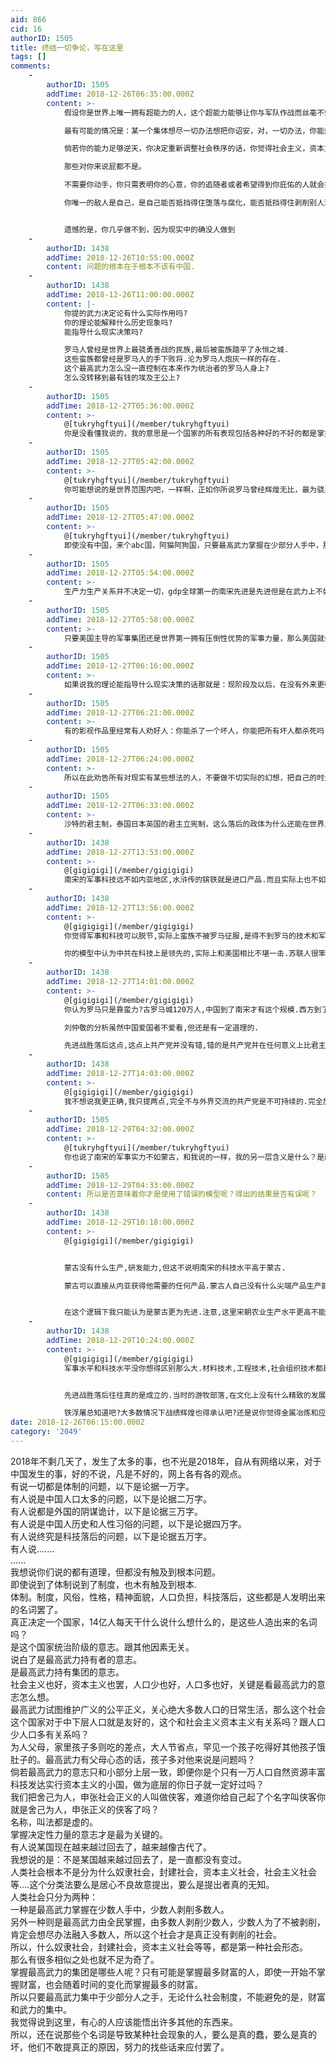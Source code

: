 ```yaml
---
aid: 866
cid: 16
authorID: 1505
title: 终结一切争论，写在这里
tags: []
comments:
    -
        authorID: 1505
        addTime: 2018-12-26T06:35:00.000Z
        content: >-
            假设你是世界上唯一拥有超能力的人，这个超能力能够让你与军队作战而丝毫不受伤害，此时此刻你觉得这个世界还能忽视你吗？  

            最有可能的情况是：某一个集体想尽一切办法想把你诏安，对，一切办法，你能想象的，你不能想象的。在这个过程中你极有可能接受诏安，成为他们的一份子，如果你的实力有限或者有一些限制条件的话。  

            倘若你的能力足够逆天，你决定重新调整社会秩序的话，你觉得社会主义，资本主义，人口多人口少，历史风俗如何是你需要面对的问题吗？  

            那些对你来说屁都不是。  

            不需要你动手，你只需表明你的心意，你的追随者或者希望得到你庇佑的人就会把一切都安排的足够合乎你的心意。  

            你唯一的敌人是自己，是自己能否抵挡得住堕落与腐化，能否抵挡得住剥削别人玩弄别人所带来快感的诱惑，是否还能和别人一样通过劳动养活自己。


            遗憾的是，你几乎做不到，因为现实中的确没人做到
    -
        authorID: 1438
        addTime: 2018-12-26T10:55:00.000Z
        content: 问题的根本在于根本不该有中国.
    -
        authorID: 1438
        addTime: 2018-12-26T11:00:00.000Z
        content: |-
            你提的武力决定论有什么实际作用吗?  
            你的理论能解释什么历史现象吗?  
            能指导什么现实决策吗?

            罗马人曾经是世界上最骁勇善战的民族,最后被蛮族踏平了永恒之城.  
            这些蛮族都曾经是罗马人的手下败将.沦为罗马人炮灰一样的存在.  
            这个最高武力怎么没一直控制在本来作为统治者的罗马人身上?  
            怎么没转移到最有钱的埃及王公上?
    -
        authorID: 1505
        addTime: 2018-12-27T05:36:00.000Z
        content: >-
            @[tukryhgftyui](/member/tukryhgftyui)
            你是没看懂我说的，我的意思是一个国家的所有表现包括各种好的不好的都是掌握最高武力的那个集团的意志体现；可以解释所有的社会现象。你说的罗马这回事，我不是很懂你的点在哪里。罗马和蛮族是两个不同的国家和社会，在罗马内部，你看看是不是我说的这样呢？共和国时期，罗马一切的是元老院的意志，帝国时期以皇帝为核心军头的意志，蛮族也一样可以啊，高卢人哥特人阿兰人萨克森人在各自的部落内部不也是最高武力掌握者的意志决定一切吗？他们虽然文明程度与罗马不同，但是统治模式是一样的，也就是掌握武力的少数人统治剥削没有武力的多数人。这才是我所要说的。
    -
        authorID: 1505
        addTime: 2018-12-27T05:42:00.000Z
        content: >-
            @[tukryhgftyui](/member/tukryhgftyui)
            你可能想说的是世界范围内吧，一样啊，正如你所说罗马曾经辉煌无比，最为骁勇善战，那么在当时罗马人的世界范围内，也是掌握最高武力的罗马人剥削压迫其他部落和民族啊，要么缴税要么上供奴隶或者其他财富，不愿意的就要和罗马开战，迦太基埃及不都是用暴力打服的吗？你又说到蛮族，可以说在罗马鼎盛时代蛮族也是个弱者啊，要么接受罗马统治，如高卢要么生活在罗马军力投射范围之外，和我说的没有矛盾啊。后来罗马力量衰弱，蛮族反倒强大，攻守之势异也而已。
    -
        authorID: 1505
        addTime: 2018-12-27T05:47:00.000Z
        content: >-
            @[tukryhgftyui](/member/tukryhgftyui)
            即使没有中国，来个abc国，阿猫阿狗国，只要最高武力掌握在少部分人手中，那么和现在没有任何区别。反观现在，倒是美国是做的最好，虽然民众不掌握最高武力，但是民众多少可以掌握武力，这比一大部分国家都要先进。最为接近民主国家。
    -
        authorID: 1505
        addTime: 2018-12-27T05:54:00.000Z
        content: >-
            生产力生产关系并不决定一切，gdp全球第一的南宋先进是先进但是在武力上不如蒙古，最终被蒙古消灭，只能说拥有最先进生产力或者生产关系的群体最有可能拥有最强武力，而不是必然。这也可以解释为什么俄罗斯依旧是世界性大国的原因，这个世界从一开始到今天就一直是武力决定论，生产力生产关系这些都是其中的一个侧面。
    -
        authorID: 1505
        addTime: 2018-12-27T05:58:00.000Z
        content: >-
            只要美国主导的军事集团还是世界第一拥有压倒性优势的军事力量，那么美国就会一直的占有世界经济文化各方面的绝对优势。跟美国的gdp无关，当然以现在的世界来看，第一的军事力量也意味着第一的生产力。现实也是如此。美国的gdp可能不是世界第一，但是生产力水平科技水平绝对是世界第一。
    -
        authorID: 1505
        addTime: 2018-12-27T06:16:00.000Z
        content: >-
            如果说我的理论能指导什么现实决策的话那就是：现阶段及以后，在没有外来更强有力武力的干涉下，中国的政权将万世不倒，江山永固。一切指望政权崩溃解体的人都将到死不能瞑目。古代冷兵器时代武力是肉体是力气，少数人和多数人都拥有武力，清末冷热交替还有太平天国蹦跶一下，再往后武力从人的身上剥离，再也不依靠人的力量到时候，就是江山永固的时候。
    -
        authorID: 1505
        addTime: 2018-12-27T06:21:00.000Z
        content: >-
            有的影视作品里经常有人劝好人：你能杀了一个坏人，你能把所有坏人都杀死吗？以此来劝好人收手或者面对现实。冷兵器时代或许如此，但是热兵器时代，对不起真的能把某一群体完全抹去。谁掌握最高武力是真的可以把反对者全部杀光的。希特勒如果胜利的话，你觉得世界上还会有犹太人吗？即便失败了还是杀了几百万，倘若胜利几千万也是能杀给你看看的。
    -
        authorID: 1505
        addTime: 2018-12-27T06:24:00.000Z
        content: >-
            所以在此劝告所有对现实有某些想法的人，不要做不切实际的幻想，把自己的时光都耽误了。要么以脚投票离开牢笼，要么好好生活投机取巧努力钻营。对于黑暗的东西可以以娱乐的眼光看看，带入自己的角色就太愚蠢了，不要说是普通百姓，就是一方大员在现在这个时代下也不可能翻起一片浪花。
    -
        authorID: 1505
        addTime: 2018-12-27T06:33:00.000Z
        content: >-
            沙特的君主制，泰国日本英国的君主立宪制，这么落后的政体为什么还能在世界上存在还活的好好的？无他，统治阶级掌握最高武力而已，如果有个努奴隶制国家和英美关系还很好的话，他也能活的好好的，没有什么外部武力干涉，在现阶段的世界一切都是合理的。
    -
        authorID: 1438
        addTime: 2018-12-27T13:53:00.000Z
        content: >-
            @[gigigigi](/member/gigigigi)
            南宋的军事科技远不如内亚地区,水浒传的镔铁就是进口产品.而且实际上也不如蒙古,在蒙古攻城的器械就可以看出.你在分析的时候用了错误的模型.很难得到正确的结果.
    -
        authorID: 1438
        addTime: 2018-12-27T13:56:00.000Z
        content: >-
            @[gigigigi](/member/gigigigi)
            你觉得军事和科技可以脱节,实际上蛮族不被罗马征服,是得不到罗马的技术和军事组织的,所以也不存在取代罗马的可能.  

            你的模型中认为中共在科技上是领先的,实际上和美国相比不堪一击.苏联人很笨吗?苏联人也会在美国面前退却.中共不可能安心守住自己的地盘,实际上中共已经背负上了他承受不了的命运,也就是向几千年来世界文明的中心挑战.
    -
        authorID: 1438
        addTime: 2018-12-27T14:01:00.000Z
        content: >-
            @[gigigigi](/member/gigigigi)
            你认为罗马只是靠蛮力?古罗马城120万人,中国到了南宋才有这个规模.西方到了十九世纪的伦敦才重建这样的大都市.罗马的万神殿在整个中国古代也没有可以比拟的单体建筑.  

            刘仲敬的分析虽然中国爱国者不爱看,但还是有一定道理的.  

            先进战胜落后这点,这点上共产党并没有错,错的是共产党并在任何意义上比君主国先进,而西方作为文明中心,比共产党先进,共产党的宿命已经在诞生的时候决定了
    -
        authorID: 1438
        addTime: 2018-12-27T14:03:00.000Z
        content: >-
            @[gigigigi](/member/gigigigi)
            我不想说我更正确,我只提两点,完全不与外界交流的共产党是不可持续的.完全放弃颠覆西方世界的共产党也不可持续.
    -
        authorID: 1505
        addTime: 2018-12-29T04:32:00.000Z
        content: >-
            @[tukryhgftyui](/member/tukryhgftyui)
            你也说了南宋的军事实力不如蒙古，和我说的一样，我的另一层含义是什么？是南宋在生产力水平和生产关系水平都高于蒙古的情况下被军事实力强的蒙古灭亡了啊。参看我说的那一段话。所以还请您仔细的看看我说的话，不要重复一下的观点，再反驳说我说错了。连你也承认南宋在军事上不如蒙古，那么你是否承认南宋的gdp或者生产力水平高于蒙古呢？
    -
        authorID: 1505
        addTime: 2018-12-29T04:33:00.000Z
        content: 所以是否意味着你才是使用了错误的模型呢？得出的结果是否有误呢？
    -
        authorID: 1438
        addTime: 2018-12-29T10:18:00.000Z
        content: >-
            @[gigigigi](/member/gigigigi)


            蒙古没有什么生产,研发能力,但这不说明南宋的科技水平高于蒙古.  

            蒙古可以直接从内亚获得他需要的任何产品.蒙古人自己没有什么尖端产品生产能力,本身是一个次生性质的文明,但是他和世界先进水平是相同(至少是接近的),他控制的内亚工匠为他们服务.而南宋不行.南宋即使有自己的生产能力,也和世界先进水平是脱节的.


            在这个逻辑下我只能认为是蒙古更为先进.注意,这里宋朝农业生产水平更高不能代表什么.只是蒙古人不需要而已.单纯比作物产量,美洲人凭借玉米土豆,产量完爆欧亚大陆.
    -
        authorID: 1438
        addTime: 2018-12-29T10:24:00.000Z
        content: >-
            @[gigigigi](/member/gigigigi)
            军事水平和科技水平没你想得区别那么大.材料技术,工程技术,社会组织技术都是社会发展的标志.次生性质的文明你可能觉得他没有原创性,但不妨碍他可以是先进的,或者和世界先进水平同级.


            先进战胜落后往往真的是成立的.当时的游牧部落,在文化上没有什么精致的发展,没有历史学家,没有士大夫文人,但不代表更落后.  

            铁浮屠总知道吧?大多数情况下战绩辉煌也得承认吧?还是说你觉得金属冶炼和应用水平都不足以表明文明的发达程度了呢?必须要看诗词歌赋,锦衣玉食才是文明的标志?
date: 2018-12-26T06:15:00.000Z
category: '2049'
---
```


2018年不剩几天了，发生了太多的事，也不光是2018年，自从有网络以来，对于中国发生的事，好的不说，凡是不好的，网上各有各的观点。  
有说一切都是体制的问题，以下是论据一万字。  
有人说是中国人口太多的问题，以下是论据二万字。  
有人说都是外国的阴谋诡计，以下是论据三万字。  
有人说是中国人历史和人性习俗的问题，以下是论据四万字。  
有人说终究是科技落后的问题，以下是论据五万字。  
有人说.......  
......  
我想说你们说的都有道理，但都没有触及到根本问题。  
即使说到了体制说到了制度，也木有触及到根本.  
体制。制度，风俗，性格，精神面貌，人口负担，科技落后，这些都是人发明出来的名词罢了。  
真正决定一个国家，14亿人每天干什么说什么想什么的，是这些人造出来的名词吗？  
是这个国家统治阶级的意志。跟其他因素无关。  
说白了是最高武力持有者的意志。  
是最高武力持有集团的意志。  
社会主义也好，资本主义也罢，人口少也好，人口多也好，关键是看最高武力的意志怎么想。  
最高武力试图维护广义的公平正义，关心绝大多数人口的日常生活，那么这个社会这个国家对于中下层人口就是友好的，这个和社会主义资本主义有关系吗？跟人口少人口多有关系吗？  
为人父母，家里孩子多则吃的差点，大人节省点，罕见一个孩子吃得好其他孩子饿肚子的。最高武力有父母心态的话，孩子多对他来说是问题吗？  
倘若最高武力的意志只和小部分上层一致，即便你是个只有一万人口自然资源丰富科技发达实行资本主义的小国，做为底层的你日子就一定好过吗？  
我们把舍己为人，申张社会正义的人叫做侠客，难道你给自己起了个名字叫侠客你就是舍己为人，申张正义的侠客了吗？  
名称，叫法都是虚的。  
掌握决定性力量的意志才是最为关键的。  
有人说某国现在越来越过回去了，越来越像古代了。  
我想说的是：不是某国越来越过回去了，是一直都没有变过。  
人类社会根本不是分为什么奴隶社会，封建社会，资本主义社会，社会主义社会等....这个分类法要么是居心不良故意提出，要么是提出者真的无知。  
人类社会只分为两种：  
一种是最高武力掌握在少数人手中，少数人剥削多数人。  
另外一种则是最高武力由全民掌握，由多数人剥削少数人，少数人为了不被剥削，肯定会想尽办法融入多数人，所以这个社会才是真正没有剥削的社会。  
所以，什么奴隶社会，封建社会，资本主义社会等等，都是第一种社会形态。  
那么有很多相似之处也就不足为奇了。  
掌握最高武力的集团是哪些人呢？只有可能是掌握最多财富的人，即使一开始不掌握财富，也会随着时间的变化而掌握最多的财富。  
所以只要最高武力集中于少部分人之手，无论什么社会制度，不能避免的是，财富和武力的集中。  
我觉得说到这里，有心的人应该能悟出许多其他的东西来。  
所以，还在说那些个名词是导致某种社会现象的人，要么是真的蠢，要么是真的坏，他们不敢提真正的原因，努力的找些话来应付罢了。
